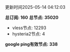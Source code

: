 更新时间2025-05-14 04:12:03

**总订阅: 160**
**总节点: 35020**
- vless节点: 12293
- hysteria2节点: 4

**google ping有效节点: 338**
